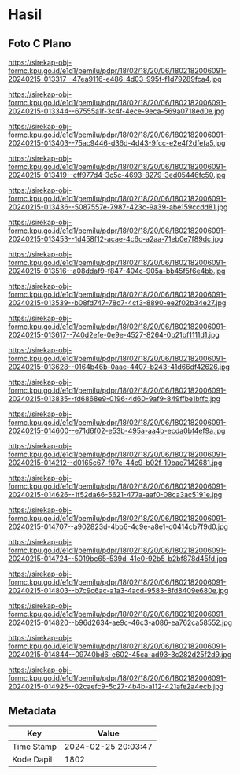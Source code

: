 # Hasil

## Foto C Plano

https://sirekap-obj-formc.kpu.go.id/e1d1/pemilu/pdpr/18/02/18/20/06/1802182006091-20240215-013317--47ea9116-e486-4d03-995f-f1d79289fca4.jpg

https://sirekap-obj-formc.kpu.go.id/e1d1/pemilu/pdpr/18/02/18/20/06/1802182006091-20240215-013344--67555a1f-3c4f-4ece-9eca-569a0718ed0e.jpg

https://sirekap-obj-formc.kpu.go.id/e1d1/pemilu/pdpr/18/02/18/20/06/1802182006091-20240215-013403--75ac9446-d36d-4d43-9fcc-e2e4f2dfefa5.jpg

https://sirekap-obj-formc.kpu.go.id/e1d1/pemilu/pdpr/18/02/18/20/06/1802182006091-20240215-013419--cff977d4-3c5c-4693-8279-3ed05446fc50.jpg

https://sirekap-obj-formc.kpu.go.id/e1d1/pemilu/pdpr/18/02/18/20/06/1802182006091-20240215-013436--5087557e-7987-423c-9a39-abe159ccdd81.jpg

https://sirekap-obj-formc.kpu.go.id/e1d1/pemilu/pdpr/18/02/18/20/06/1802182006091-20240215-013453--1d458f12-acae-4c6c-a2aa-71eb0e7f89dc.jpg

https://sirekap-obj-formc.kpu.go.id/e1d1/pemilu/pdpr/18/02/18/20/06/1802182006091-20240215-013516--a08ddaf9-f847-404c-905a-bb45f5f6e4bb.jpg

https://sirekap-obj-formc.kpu.go.id/e1d1/pemilu/pdpr/18/02/18/20/06/1802182006091-20240215-013539--b08fd747-78d7-4cf3-8890-ee2f02b34e27.jpg

https://sirekap-obj-formc.kpu.go.id/e1d1/pemilu/pdpr/18/02/18/20/06/1802182006091-20240215-013617--740d2efe-0e9e-4527-8264-0b21bf1111d1.jpg

https://sirekap-obj-formc.kpu.go.id/e1d1/pemilu/pdpr/18/02/18/20/06/1802182006091-20240215-013628--0164b46b-0aae-4407-b243-41d66df42626.jpg

https://sirekap-obj-formc.kpu.go.id/e1d1/pemilu/pdpr/18/02/18/20/06/1802182006091-20240215-013835--fd6868e9-0196-4d60-9af9-849ffbe1bffc.jpg

https://sirekap-obj-formc.kpu.go.id/e1d1/pemilu/pdpr/18/02/18/20/06/1802182006091-20240215-014600--e71d6f02-e53b-495a-aa4b-ecda0bf4ef9a.jpg

https://sirekap-obj-formc.kpu.go.id/e1d1/pemilu/pdpr/18/02/18/20/06/1802182006091-20240215-014212--d0165c67-f07e-44c9-b02f-19bae7142681.jpg

https://sirekap-obj-formc.kpu.go.id/e1d1/pemilu/pdpr/18/02/18/20/06/1802182006091-20240215-014626--1f52da66-5621-477a-aaf0-08ca3ac5191e.jpg

https://sirekap-obj-formc.kpu.go.id/e1d1/pemilu/pdpr/18/02/18/20/06/1802182006091-20240215-014707--a902823d-4bb6-4c9e-a8e1-d0414cb7f9d0.jpg

https://sirekap-obj-formc.kpu.go.id/e1d1/pemilu/pdpr/18/02/18/20/06/1802182006091-20240215-014724--5019bc65-539d-41e0-92b5-b2bf878d45fd.jpg

https://sirekap-obj-formc.kpu.go.id/e1d1/pemilu/pdpr/18/02/18/20/06/1802182006091-20240215-014803--b7c9c6ac-a1a3-4acd-9583-8fd8409e680e.jpg

https://sirekap-obj-formc.kpu.go.id/e1d1/pemilu/pdpr/18/02/18/20/06/1802182006091-20240215-014820--b96d2634-ae9c-46c3-a086-ea762ca58552.jpg

https://sirekap-obj-formc.kpu.go.id/e1d1/pemilu/pdpr/18/02/18/20/06/1802182006091-20240215-014844--09740bd6-e602-45ca-ad93-3c282d25f2d9.jpg

https://sirekap-obj-formc.kpu.go.id/e1d1/pemilu/pdpr/18/02/18/20/06/1802182006091-20240215-014925--02caefc9-5c27-4b4b-a112-421afe2a4ecb.jpg


## Metadata

| Key        | Value               |
| ---------- | ------------------- |
| Time Stamp | 2024-02-25 20:03:47 |
| Kode Dapil | 1802                |



